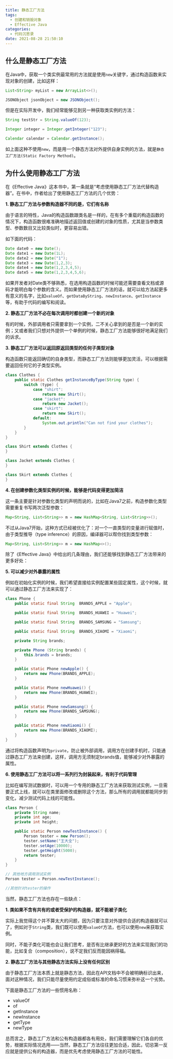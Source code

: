 ```yaml
---
title: 静态工厂方法
tags:
  - 创建和销毁对象
  - Effective Java
categories:
  - 代码沉思录
date: 2021-08-28 21:50:10
---
```



## 什么是静态工厂方法

在Java中，获取一个类实例最常用的方法就是使用`new`关键字，通过构造函数来实现对象的创建，比如这样：

```java
List<String> myList = new ArrayList<>();

JSONObject jsonObject = new JSONObject();
```

但是在实际开发中，我们经常能够见到另一种获取类实例的方法：

```java
String testStr = String.valueOf(123);

Integer integer = Integer.getInteger("123");

Calendar calendar = Calendar.getInstance();
```

如上面这种不使用`new`，而是用一个静态方法对外提供自身实例的方法，就是`静态工厂方法(Static Factory Method)`。

<!-- more --> 

## 为什么使用静态工厂方法

在《Effective Java》这本书中，第一条就是“考虑使用静态工厂方法代替构造器”。在书中，作者给出了使用静态工厂方法的几个优势：

**1. 静态工厂方法与参数构造器不同的是，它们有名称**

由于语言的特性，Java的构造函数跟类名是一样的，在有多个重载的构造函数的情况下，构造函数很难准确地描述返回值或创建的对象的性质，尤其是当参数类型、参数数目又比较类似时，更容易出错。

如下面的代码：

```java
Date date0 = new Date();
Date date1 = new Date(1L);
Date date2 = new Date("1");
Date date3 = new Date(1,2,3);
Date date4 = new Date(1,2,3,4,5);
Date date5 = new Date(1,2,3,4,5,6);
```

如果开发者对Date类不够熟悉，在选用构造函数的时候可能还需要查看文档或源码才能明白每个参数的含义。而如果使用静态工厂方法的话，就可以给方法起更多有意义的名字，比如`valueOf`、`getDataByString`、`newInstance`、`getInstance`等，有助于代码的编写和阅读。

**2. 静态工厂方法不必在每次调用时都创建一个新的对象**

有的时候，外部调用者只需要拿到一个实例，二不关心拿到的是否是一个新的实例；又或者我们只想对外提供一个单例的时候，静态工厂方法能够很好地满足我们的诉求。

**3. 静态工厂方法可以返回原返回类型的任何子类型对象**

构造函数只能返回确切的自身类型，而静态工厂方法则能够更加灵活，可以根据需要返回任何它的子类型实例。

```java
class Clothes {
    public static Clothes getInstanceByType(String type) {
        switch (type) {
            case "shirt":
                return new Shirt();
            case "jacket":
                return new Jacket();
            case "skirt":
                return new Skirt();
            default:
                System.out.println("Can not find your clothes");
        }
    }
}

class Shirt extends Clothes {
}

class Jacket extends Clothes {
}

class Skirt extends Clothes {
}
```

**4. 在创建参数化类型实例的时候，能够是代码变得更加简洁**

这一条主要是针对参数化类型的声明而说的，比如在Java7之前，构造参数化类型需要重复书写两次泛型参数：

```java
Map<String, List<String>> m = new HashMap<String, List<String>>();
```

不过从Java7开始，这种方式已经被优化了：对一个一直类型的变量进行赋值时，由于类型推导（type inference）的原因，编译器可以帮你找到类型参数：

```java
Map<String, List<String>> m = new HashMap<>();
```

除了《Effective Java》中给出的几条理由，我们还能够找到静态工厂方法带来的更多好处：

**5. 可以减少对外暴露的属性**

例如在初始化实例的时候，我们希望直接给实例配置某些固定属性，这个时候，就可以通过静态工厂方法来实现了：

```java
class Phone {
    public static final String  BRANDS_APPLE = "Apple";

    public static final String  BRANDS_HUAWEI = "Huawei";

    public static final String  BRANDS_SAMSUNG = "Samsung";

    public static final String  BRANDS_XIAOMI = "Xiaomi";

    private String brands;

    private Phone (String brands) {
        this.brands = brands;
    }

    public static Phone newApple() {
        return new Phone(BRANDS_APPLE);
    }

    public static Phone newHuawei() {
        return new Phone(BRANDS_HUAWEI);
    }

    public static Phone newSamsung() {
        return new Phone(BRANDS_SAMSUNG);
    }

    public static Phone newXiaomi() {
        return new Phone(BRANDS_XIAOMI);
    }
}
```

通过将构造函数声明为`private`，防止被外部调用，调用方在创建手机时，只能通过静态工厂方法来创建，这样，调用方无须制定brands值，能够减少对外暴露的属性。

**6. 使用静态工厂方法可以将一系列行为封装起来，有利于代码管理**

比如在编写测试数据时，可以用一个专用的静态工厂方法来获取测试实例，一旦需要正式上线，就可以在类里面修改或删除这个方法，那么所有的调用就都能同步到变化，减少测试代码上线的可能性。

```java
class Person {
    private String name;
    private int age;
    private int height;

    public static Person newTestInstance() {
        Person tester = new Person();
        tester.setName("王大全");
        tester.setAge(10000);
        tester.getHeight(5000);
        return tester;
    }
}

// 其他地方调用测试实例
Person tester = Person.newTestInstance();

//其他针对tester的操作
```

当然，静态工厂方法也存在一些缺点：

**1. 类如果不含有共有的或者受保护的构造器，就不能被子类化**

实际上我觉得这个并不算太大的问题，因为只要注意对外提供合适的构造器就可以了，例如对于`String`类，我们既可以使用`valueOf`方法，也可以使用`new`来获取实例。

同时，不能子类化可能也会让我们思考，是否有比继承更好的方法来实现我们的功能，比如复合（composition），说不定我们反而能因祸得福。

**2. 静态工厂方法与其他静态方法实际上没有任何区别**

由于静态工厂方法本质上就是静态方法，因此在API文档中不会被明确标识出来，面对这种情况，我们只能尽量使用约定成俗或标准的命名习惯来弥补这一个劣势。

下面是静态工厂方法的一些惯用名称：

-  valueOf
- of
- getInstance
- newInstance
- getType
- newType

总而言之，静态工厂方法和公有构造器都各有用处，我们需要理解它们各自的优势，根据实际情况选用——当然，静态工厂方法往往更加合适，因此，切忌第一反应就是提供公有的构造器，而是优先考虑使用静态工厂方法的可能性。




















